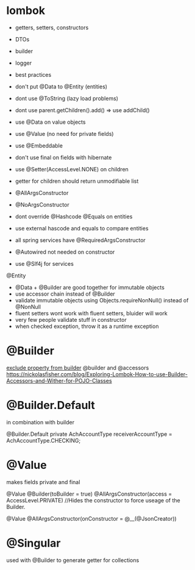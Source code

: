 # lombok

- getters, setters, constructors
- DTOs
- builder
- logger
- best practices


- don't put @Data to @Entity (entities)
- dont use @ToString (lazy load problems)
- dont use parent.getChildren().add() => use addChild()
- use @Data on value objects
- use @Value (no need for private fields)
- use @Embeddable
- don't use final on fields with hibernate
- use @Setter(AccessLevel.NONE) on children

- getter for children should return unmodifiable list

- @AllArgsConstructor
- @NoArgsConstructor

- dont override @Hashcode @Equals on entities
- use external hascode and equals to compare entities

- all spring services have @RequiredArgsConstructor

- @Autowired not needed on constructor
- use @Slf4j for services

@Entity

- @Data + @Builder are good together for immutable objects
- use accessor chain instead of @Builder
- validate immutable objects using Objects.requireNonNull() instead of @NonNull
- fluent setters wont work with fluent setters, bluider will work
- very few people validate stuff in constructor
- when checked exception, throw it as a runtime exception

# @Builder

[exclude property from builder](https://stackoverflow.com/questions/30717640/how-to-exclude-property-from-lombok-builder)
@builder and @accessors
https://nickolasfisher.com/blog/Exploring-Lombok-How-to-use-Builder-Accessors-and-Wither-for-POJO-Classes

# @Builder.Default

in combination with builder

@Builder.Default
private AchAccountType receiverAccountType = AchAccountType.CHECKING;

# @Value

makes fields private and final

@Value
@Builder(toBuilder = true)
@AllArgsConstructor(access = AccessLevel.PRIVATE) //Hides the constructor to force useage of the Builder.

@Value
@AllArgsConstructor(onConstructor = @__(@JsonCreator))

# @Singular

used with @Builder to generate getter for collections
